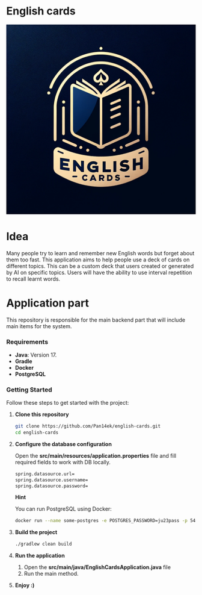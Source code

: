 # English cards

<img src="./img/logo.png" alt="English Cards">

# Idea

Many people try to learn and remember new English words but forget about them too fast. This application aims to help
people use a deck of cards on different topics. This can be a custom deck that users created or generated by AI on
specific topics. Users will have the ability to use
interval repetition to recall learnt words.

# Application part

This repository is responsible for the main backend part that will include main items for the system.

### Requirements

- **Java**: Version 17.
- **Gradle**
- **Docker**
- **PostgreSQL**

### Getting Started

Follow these steps to get started with the project:

1. **Clone this repository**

    ```bash
   git clone https://github.com/Pan14ek/english-cards.git
   cd english-cards
   ```

2. **Configure the database configuration**
   <p>Open the <b>src/main/resources/application.properties</b> file and fill required fields to work with DB locally.</p>

   ```properties
   spring.datasource.url=
   spring.datasource.username=
   spring.datasource.password=
   ```

   **Hint**
   <p>You can run PostgreSQL using Docker:

   ```bash
   docker run --name some-postgres -e POSTGRES_PASSWORD=ju23pass -p 5432:5432 -d postgres
   ```


3. **Build the project**

    ```bash
   ./gradlew clean build 
   ```

4. **Run the application**

    1. Open the <b>src/main/java/EnglishCardsApplication.java</b> file
    2. Run the main method.

5. **Enjoy :)**